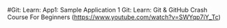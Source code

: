 #Git: Learn: App1: Sample Application 1
Git: Learn: Git & GitHub Crash Course For Beginners (https://www.youtube.com/watch?v=SWYqp7iY_Tc)
